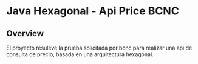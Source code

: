 # Java Hexagonal - Api Price BCNC

## Overview
El proyecto resuleve la prueba solicitada por bcnc para realizar una api de consulta de precio, basada en una arquitectura hexagonal.
